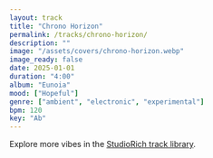 ```yaml
---
layout: track
title: "Chrono Horizon"
permalink: /tracks/chrono-horizon/
description: ""
image: "/assets/covers/chrono-horizon.webp"
image_ready: false
date: 2025-01-01
duration: "4:00"
album: "Eunoia"
mood: ["Hopeful"]
genre: ["ambient", "electronic", "experimental"]
bpm: 120
key: "Ab"
---
```


Explore more vibes in the [StudioRich track library](/tracks/).
